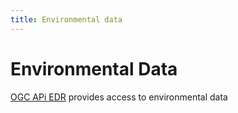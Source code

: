 ```yaml
---
title: Environmental data
---
```


# Environmental Data

[OGC APi EDR](https://ogcapi.ogc.org/edr/) provides access to environmental data
